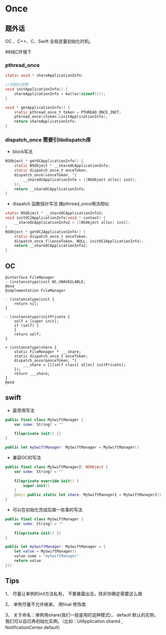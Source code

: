 # Once

## 题外话
OC 、C++、C、Swift 全局变量初始化时机。


##纯C环境下
### pthread_once

```c
static void * shareApplicationInfo;

//初始化函数
void initApplicationInfo() {
    shareApplicationInfo = malloc(sizeof(1));
}

void * getApplicationInfo() {
    static pthread_once_t token = PTHREAD_ONCE_INIT;
    pthread_once(&token,&initApplicationInfo);
    return shareApplicationInfo;
}
```

### dispatch_once 需要引libdispatch库

- block写法

```Objective-C
NSObject * getOCApplicationInfo() {
    static NSObject * __shareOCApplicationInfo;
    static dispatch_once_t onceToken;
    dispatch_once(&onceToken, ^{
        __shareOCApplicationInfo = [[NSObject alloc] init];
    });
    return __shareOCApplicationInfo;
}
```

- dispatch 函数指针写法 跟pthread_once用法相似

```Objective-C
static NSObject * __shareOCApplicationInfo2;
void initOC2ApplicationInfo(void * context) {
    __shareOCApplicationInfo2 = [[NSObject alloc] init];
}
NSObject * getOC2ApplicationInfo() {
    static dispatch_once_t onceToken;
    dispatch_once_f(&onceToken, NULL, initOC2ApplicationInfo);
    return __shareOCApplicationInfo2;
}
```

## OC

```
@interface FileManager
- (instancetype)init NS_UNAVAILABLE;
@end
@implementation FileManager

- (instancetype)init {
    return nil;
}

- (instancetype)initPrivate {
    self = [super init];
    if (self) {
    }
    return self;
}

+ (instancetype)share {
    static FileManager * ___share;
    static dispatch_once_t onceToken;
    dispatch_once(&onceToken, ^{
        ___share = [[[self class] alloc] initPrivate];
    });
    return ___share;
}
@end

```

## swift
- 最常用写法

```swift
public final class MySwiftManager {
    var some: String? = ""
    
    fileprivate init() {}
}

public let mySwiftManager: MySwiftManager = MySwiftManager()
```
- 兼容OC的写法

```swift
public final class MySwiftManager2: NSObject {
    var some: String? = ""
    
    fileprivate override init() {
        super.init()
    }
    @objc public static let share: MySwiftManager2 = MySwiftManager2()
}

```
- 可以在初始化完成后做一些事的写法

```swift
public final class MySwiftManager {
    var some: String? = ""
    
    fileprivate init() {}
}

public let mySwiftManager: MySwiftManager = {
    let value = MySwiftManager()
    value.some = "mySwiftManager"
    return value
}()
```

## Tips
1、 尽量让单例的init方法私有， 不要暴露出去，除非你确定需要这么做

2、 单例尽量不允许继承， 用final 修饰类

3、 关于命名：单例用share(我们一般是用的这种模式)，  default 默认的实例， 我们可以自已再初始化实例。（比如：UIApplication.shared , NotificationCenter.default）